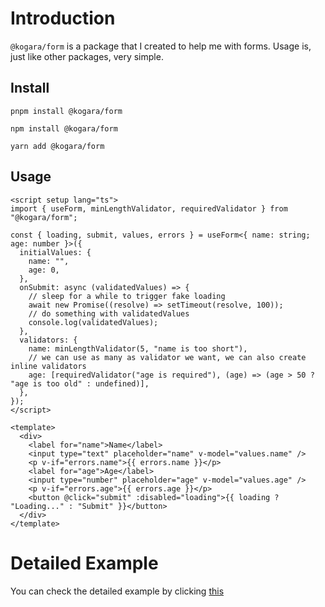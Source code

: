 # Introduction

`@kogara/form` is a package that I created to help me with forms. Usage is, just like other packages, very simple.

## Install

<CodeGroup>
<CodeGroupItem title="pnpm" active>

```bash:no-line-numbers
pnpm install @kogara/form
```

</CodeGroupItem>

<CodeGroupItem title="npm">

```bash:no-line-numbers
npm install @kogara/form
```

</CodeGroupItem>

<CodeGroupItem title="Yarn">

```bash:no-line-numbers
yarn add @kogara/form
```

</CodeGroupItem>

</CodeGroup>

## Usage

```vue
<script setup lang="ts">
import { useForm, minLengthValidator, requiredValidator } from "@kogara/form";

const { loading, submit, values, errors } = useForm<{ name: string; age: number }>({
  initialValues: {
    name: "",
    age: 0,
  },
  onSubmit: async (validatedValues) => {
    // sleep for a while to trigger fake loading
    await new Promise((resolve) => setTimeout(resolve, 100));
    // do something with validatedValues
    console.log(validatedValues);
  },
  validators: {
    name: minLengthValidator(5, "name is too short"),
    // we can use as many as validator we want, we can also create inline validators
    age: [requiredValidator("age is required"), (age) => (age > 50 ? "age is too old" : undefined)],
  },
});
</script>

<template>
  <div>
    <label for="name">Name</label>
    <input type="text" placeholder="name" v-model="values.name" />
    <p v-if="errors.name">{{ errors.name }}</p>
    <label for="age">Age</label>
    <input type="number" placeholder="age" v-model="values.age" />
    <p v-if="errors.age">{{ errors.age }}</p>
    <button @click="submit" :disabled="loading">{{ loading ? "Loading..." : "Submit" }}</button>
  </div>
</template>
```

# Detailed Example

You can check the detailed example by clicking [this](https://github.com/ragokan/kogara/blob/master/example/src/Form.vue)
